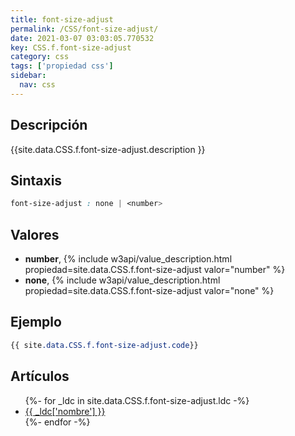 ```yaml
---
title: font-size-adjust
permalink: /CSS/font-size-adjust/
date: 2021-03-07 03:03:05.770532
key: CSS.f.font-size-adjust
category: css
tags: ['propiedad css']
sidebar: 
  nav: css
---
```


## Descripción
{{site.data.CSS.f.font-size-adjust.description }}

## Sintaxis
~~~css
font-size-adjust : none | <number>
~~~

## Valores
* **number**,  {% include w3api/value_description.html propiedad=site.data.CSS.f.font-size-adjust valor="number" %}
* **none**,  {% include w3api/value_description.html propiedad=site.data.CSS.f.font-size-adjust valor="none" %}

## Ejemplo
~~~css
{{ site.data.CSS.f.font-size-adjust.code}}
~~~

## Artículos
<ul>
{%- for _ldc in site.data.CSS.f.font-size-adjust.ldc -%}
   <li>
       <a href="{{_ldc['url'] }}">{{ _ldc['nombre'] }}</a>
   </li>
{%- endfor -%}
</ul>
